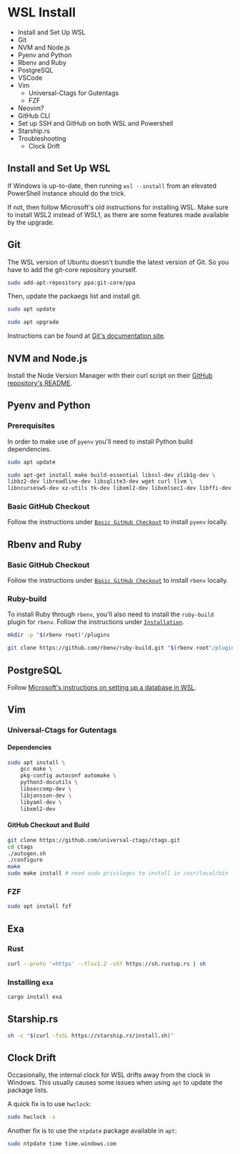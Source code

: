 # WSL Install

* Install and Set Up WSL
* Git
* NVM and Node.js
* Pyenv and Python
* Rbenv and Ruby
* PostgreSQL
* VSCode
* Vim
    * Universal-Ctags for Gutentags
    * FZF
* Neovim?
* GitHub CLI
* Set up SSH and GitHub on both WSL and Powershell
* Starship.rs
* Troubleshooting
    * Clock Drift

## Install and Set Up WSL

If Windows is up-to-date, then running `wsl --install` from an elevated
PowerShell instance should do the trick.

If not, then follow Microsoft's old instructions for installing WSL. Make sure
to install WSL2 instead of WSL1, as there are some features made available by
the upgrade.

## Git

The WSL version of Ubuntu doesn't bundle the latest version of Git.
So you have to add the git-core repository yourself.

```sh
sudo add-apt-repository ppa:git-core/ppa
```

Then, update the packaegs list and install git.

```sh
sudo apt update
```

```sh
sudo apt upgrade
```

Instructions can be found at [Git's documentation site][git-docs].

[git-docs]: https://git-scm.com/download/linux

## NVM and Node.js

Install the Node Version Manager with their curl script on their [GitHub
repository's README][nvm-sh].

[nvm-sh]: https://github.com/nvm-sh/nvm

## Pyenv and Python

### Prerequisites

In order to make use of `pyenv` you'll need to install Python build
dependencies.

```sh
sudo apt update
```

```sh
sudo apt-get install make build-essential libssl-dev zlib1g-dev \
libbz2-dev libreadline-dev libsqlite3-dev wget curl llvm \
libncursesw5-dev xz-utils tk-dev libxml2-dev libxmlsec1-dev libffi-dev liblzma-dev
```

### Basic GitHub Checkout

Follow the instructions under [`Basic GitHub Checkout`][basic-github-checkout] to install `pyenv`
locally.

[basic-github-checkout]: https://github.com/pyenv/pyenv#basic-github-checkout

## Rbenv and Ruby

### Basic GitHub Checkout

Follow the instructions under [`Basic GitHub Checkout`][rbenv-github-checkout]
to install `rbenv` locally.

[rbenv-github-checkout]: https://github.com/rbenv/rbenv#basic-github-checkout

### Ruby-build

To install Ruby through `rbenv`, you'll also need to install the `ruby-build`
plugin for `rbenv`. Follow the instructions under [`Installation`][ruby-build].

```sh
mkdir -p "$(rbenv root)"/plugins
```

```sh
git clone https://github.com/rbenv/ruby-build.git "$(rbenv root"/plugins/ruby-build
```

[ruby-build]: https://github.com/rbenv/ruby-build#installation

## PostgreSQL

Follow [Microsoft's instructions on setting up a database in
WSL][wsl-databases].

[wsl-databases]: https://docs.microsoft.com/en-us/windows/wsl/tutorials/wsl-database#install-postgresql

## Vim

### Universal-Ctags for Gutentags

#### Dependencies

```sh
sudo apt install \
    gcc make \
    pkg-config autoconf automake \
    python3-docutils \
    libseccomp-dev \
    libjansson-dev \
    libyaml-dev \
    libxml2-dev
```

#### GitHub Checkout and Build

```sh
git clone https://github.com/universal-ctags/ctags.git
cd ctags
./autogen.sh
./configure
make
sudo make install # need sudo privileges to install in /usr/local/bin
```

### FZF

```sh
sudo apt install fzf
```

## Exa

### Rust

```sh
curl --proto '=https' --tlsv1.2 -sSf https://sh.rustup.rs | sh
```

### Installing `exa`

```sh
cargo install exa
```

## Starship.rs

```sh
sh -c "$(curl -fsSL https://starship.rs/install.sh)"
```

## Clock Drift

Occasionally, the internal clock for WSL drifts away from the clock in Windows.
This usually causes some issues when using `apt` to update the package lists.

A quick fix is to use `hwclock`:

```sh
sudo hwclock -s
```

Another fix is to use the `ntpdate` package available in `apt`:

```sh
sudo ntpdate time time.windows.com
```
